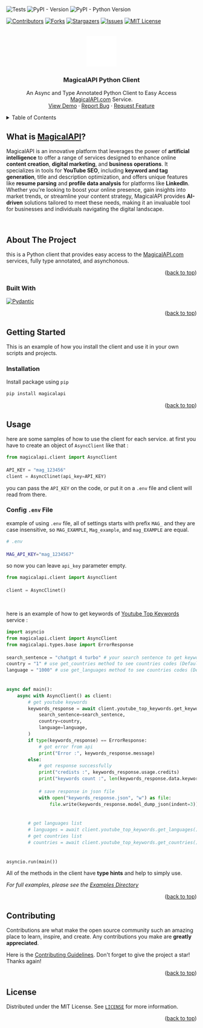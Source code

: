 <a name="readme-top"></a>

<!-- PROJECT SHIELDS -->

![Tests][tests-shield]
![PyPI - Version][pypi-version-shields]
![PyPI - Python Version][pypi-python-versions-shields]

[![Contributors][contributors-shield]][contributors-url]
[![Forks][forks-shield]][forks-url]
[![Stargazers][stars-shield]][stars-url]
[![Issues][issues-shield]][issues-url]
[![MIT License][license-shield]][license-url]

<!-- PROJECT LOGO -->

<br />
<div align="center">
  <a href="https://github.com/magical-api/python-library">
    <img src="images/logo.png" alt="Logo" width="80" height="80">
  </a>

<h3 align="center">MagicalAPI Python Client</h3>

  <p align="center">
    An Async and Type Annotated Python Client to Easy Access <a href="https://magicalapi.com">MagicalAPI.com</a> Service.
    <br />
    <!-- <a href="https://github.com/magical-api/python-library"><strong>Explore the docs »</strong></a> -->
    <!-- <br /> -->
    <!-- <br /> -->
    <a href="https://github.com/magical-api/python-library">View Demo</a>
    ·
    <a href="https://github.com/magical-api/python-library/issues">Report Bug</a>
    ·
    <a href="https://github.com/magical-api/python-library/issues">Request Feature</a>
  </p>
</div>

<!-- TABLE OF CONTENTS -->

<details>
  <summary>Table of Contents</summary>
  <ol>
    <li>
      <a href="#waht-is-magicalapi">What is MagicalAPI</a>
    </li>
    <li>
      <a href="#about-the-project">About The Project</a>
      <ul>
        <li><a href="#built-with">Built With</a></li>
      </ul>
    </li>
    <li>
      <a href="#getting-started">Getting Started</a>
      <ul>
        <!-- <li><a href="#prerequisites">Prerequisites</a></li> -->
        <li><a href="#installation">Installation</a></li>
      </ul>
    </li>
    <li><a href="#usage">Usage</a></li>
    <li><a href="#contributing">Contributing</a></li>
    <li><a href="#license">License</a></li>
    <!-- <li><a href="#acknowledgments">Acknowledgments</a></li> -->
  </ol>
</details>


<!-- ABOUT THE MAGICALAPI -->

## What is [MagicalAPI][website-url]?

MagicalAPI is an innovative platform that leverages the power of **artificial intelligence** to offer a range of services designed to enhance online **content creation**, **digital marketing**, and **business operations**. It specializes in tools for **YouTube SEO**, including **keyword and tag generation**, title and description optimization, and offers unique features like **resume parsing** and **profile data analysis** for platforms like **LinkedIn**. Whether you're looking to boost your online presence, gain insights into market trends, or streamline your content strategy, MagicalAPI provides **AI-driven** solutions tailored to meet these needs, making it an invaluable tool for businesses and individuals navigating the digital landscape.

<br>

<!-- ABOUT THE PROJECT -->

## About The Project

<!-- [![Product Name Screen Shot][product-screenshot]](https://example.com) -->

this is a Python client that provides easy access to the [MagicalAPI.com][website-url] services, fully type annotated, and asynchonous.

<!-- `magical-api`, `python-library`, `MagicalAPI`, `MagicalAPI Python Client` -->

<p align="right">(<a href="#readme-top">back to top</a>)</p>

### Built With

[![Pydantic][Pydantic.badge]](https://pydantic.dev/)

<p align="right">(<a href="#readme-top">back to top</a>)</p>

<!-- GETTING STARTED -->

## Getting Started

This is an example of how you install the client and use it in your own scripts and projects.

### Installation

Install package using `pip`

```bash
pip install magicalapi
```

<p align="right">(<a href="#readme-top">back to top</a>)</p>

<!-- USAGE EXAMPLES -->

## Usage

here are some samples of how to use the client for each service. at first you have to create an object of `AsyncClient` like that :

```python
from magicalapi.client import AsyncClient

API_KEY = "mag_123456"
client = AsyncClinet(api_key=API_KEY)
```

you can pass the `API_KEY` on the code, or put it on a `.env` file and client will read from there.

### Config `.env` File

example of using `.env` file, all of settings starts with prefix `MAG_` and they are case insensitive, so `MAG_EXAMPLE`, `Mag_example`, and `mag_EXAMPLE` are equal.   

```bash
# .env

MAG_API_KEY="mag_1234567"
```

so now you can leave `api_key` parameter empty.

```python
from magicalapi.client import AsyncClient

client = AsyncClinet()
```

<br>

here is an example of how to get keywords of [Youtube Top Keywords](https://magicalapi.com/services/youtube-keywords) service :

```python
import asyncio
from magicalapi.client import AsyncClient
from magicalapi.types.base import ErrorResponse

search_sentence = "chatgpt 4 turbo" # your search sentence to get keywords related to
country = "1" # use get_countries method to see countries codes (Default = 1 : WorlWide)
language = "1000" # use get_languages method to see countries codes (Default = 1000 : English)


async def main():
    async with AsyncClient() as client:
        # get youtube keywords
        keywords_response = await client.youtube_top_keywords.get_keywords(
            search_sentence=search_sentence,
            country=country,
            language=language,
        )
        if type(keywords_response) == ErrorResponse:
            # got error from api
            print("Error :", keywords_response.message)
        else:
            # got response successfully
            print("credists :", keywords_response.usage.credits)
            print("keywords count :", len(keywords_response.data.keywords))

            # save response in json file
            with open("keywords_response.json", "w") as file:
                file.write(keywords_response.model_dump_json(indent=3))


        # get languages list
        # languages = await client.youtube_top_keywords.get_languages()
        # get countries list
        # countries = await client.youtube_top_keywords.get_countries()


asyncio.run(main())
```

All of the methods in the client have **type hints** and help to simply use.

_For full examples, please see the [Examples Directory](./examples/)_

<p align="right">(<a href="#readme-top">back to top</a>)</p>

<!-- CONTRIBUTING -->

## Contributing

Contributions are what make the open source community such an amazing place to learn, inspire, and create. Any contributions you make are **greatly appreciated**.

Here is the [Contributing Guidelines](./CONTRIBUTING.rst).
Don't forget to give the project a star! Thanks again!

<p align="right">(<a href="#readme-top">back to top</a>)</p>

<!-- LICENSE -->

## License

Distributed under the MIT License. See [`LICENSE`](./LICENSE) for more information.

<p align="right">(<a href="#readme-top">back to top</a>)</p>

<!-- MARKDOWN LINKS & IMAGES -->


[contributors-shield]: https://img.shields.io/github/contributors/magical-api/python-library.svg?style=for-the-badge
[contributors-url]: https://github.com/magical-api/python-library/graphs/contributors
[forks-shield]: https://img.shields.io/github/forks/magical-api/python-library.svg?style=for-the-badge
[forks-url]: https://github.com/magical-api/python-library/network/members
[stars-shield]: https://img.shields.io/github/stars/magical-api/python-library.svg?style=for-the-badge
[stars-url]: https://github.com/magical-api/python-library/stargazers
[issues-shield]: https://img.shields.io/github/issues/magical-api/python-library.svg?style=for-the-badge
[issues-url]: https://github.com/magical-api/python-library/issues
[license-shield]: https://img.shields.io/github/license/magical-api/python-library.svg?style=for-the-badge
[license-url]: https://github.com/magical-api/python-library/blob/master/LICENSE

<!-- [linkedin-shield]: https://img.shields.io/badge/-LinkedIn-black.svg?style=for-the-badge&logo=linkedin&colorB=555 -->

<!-- [linkedin-url]: https://linkedin.com/company/MagicalAPI -->

<!-- [product-screenshot]: images/screenshot.png -->

[Pydantic.badge]: https://img.shields.io/badge/pydantic-black?style=for-the-badge&logo=pydantic&logoColor=red
[Httpx.badge]: https://img.shields.io/badge/Httpx-gray?style=for-the-badge
[tests-shield]: https://github.com/magical-api/python-library/actions/workflows/tests.yml/badge.svg
[pypi-version-shields]: https://img.shields.io/pypi/v/magicalapi
[pypi-python-versions-shields]: https://img.shields.io/pypi/pyversions/magicalapi
[website-url]: https://magicalapi.com
